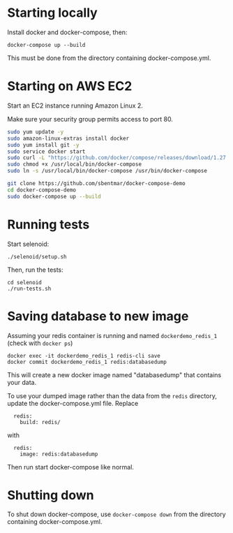 # Starting locally

Install docker and docker-compose, then:
```
docker-compose up --build
```

This must be done from the directory containing docker-compose.yml.

# Starting on AWS EC2
Start an EC2 instance running Amazon Linux 2.

Make sure your security group permits access to port 80.

```bash
sudo yum update -y
sudo amazon-linux-extras install docker
sudo yum install git -y
sudo service docker start
sudo curl -L "https://github.com/docker/compose/releases/download/1.27.4/docker-compose-$(uname -s)-$(uname -m)" -o /usr/local/bin/docker-compose
sudo chmod +x /usr/local/bin/docker-compose
sudo ln -s /usr/local/bin/docker-compose /usr/bin/docker-compose

git clone https://github.com/sbentmar/docker-compose-demo
cd docker-compose-demo
sudo docker-compose up --build
```


# Running tests

Start selenoid:
```
./selenoid/setup.sh
```
Then, run the tests:
```
cd selenoid
./run-tests.sh
```

# Saving database to new image

Assuming your redis container is running and named `dockerdemo_redis_1` (check with `docker ps`)

```
docker exec -it dockerdemo_redis_1 redis-cli save
docker commit dockerdemo_redis_1 redis:databasedump
```

This will create a new docker image named "databasedump" that contains your data.

To use your dumped image rather than the data from the `redis` directory, update the docker-compose.yml file. Replace
```
  redis:
    build: redis/
```
with
```
  redis:
    image: redis:databasedump
```

Then run start docker-compose like normal.

# Shutting down
To shut down docker-compose, use `docker-compose down` from the directory containing docker-compose.yml.
